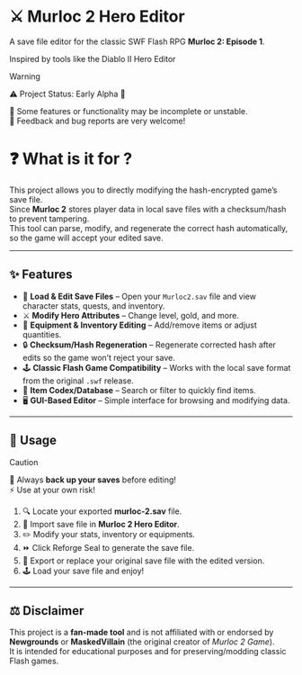 # ⚔️ Murloc 2 Hero Editor

A save file editor for the classic SWF Flash RPG **Murloc 2: Episode 1**.

Inspired by tools like the Diablo II Hero Editor

> [!WARNING]
> ⚠️ Project Status: Early Alpha 🧪
> 
> 🔧 Some features or functionality may be incomplete or unstable.  
> 💬 Feedback and bug reports are very welcome!


# ❓ What is it for ?

This project allows you to directly modifying the hash-encrypted game’s save file.  
Since **Murloc 2** stores player data in local save files with a checksum/hash to prevent tampering.  
This tool can parse, modify, and regenerate the correct hash automatically, so the game will accept your edited save.

---

## ✨ Features

- 📂 **Load & Edit Save Files** – Open your `Murloc2.sav` file and view character stats, quests, and inventory.  
- ⚔️ **Modify Hero Attributes** – Change level, gold, and more.  
- 🧩 **Equipment & Inventory Editing** – Add/remove items or adjust quantities.  
- 🔒 **Checksum/Hash Regeneration** – Regenerate corrected hash after edits so the game won’t reject your save.  
- 🕹️ **Classic Flash Game Compatibility** – Works with the local save format from the original `.swf` release.  
- 📖 **Item Codex/Database** – Search or filter to quickly find items.  
- 🖥️ **GUI-Based Editor** – Simple interface for browsing and modifying data.  

---

## 🚀 Usage

> [!CAUTION]  
> 💾 Always **back up your saves** before editing!  
> ⚡ Use at your own risk!

1. 🔍 Locate your exported **murloc-2.sav** file.  
2. 📂 Import save file in **Murloc 2 Hero Editor**.  
3. ✏️ Modify your stats, inventory or equipments.
4. ⏩ Click Reforge Seal to generate the save file.
5. 💾 Export or replace your original save file with the edited version.  
6. 🕹️ Load your save file and enjoy!  



---

## ⚖️ Disclaimer

This project is a **fan-made tool** and is not affiliated with or endorsed by **Newgrounds** or **MaskedVillain** (the original creator of *Murloc 2 Game*).  
It is intended for educational purposes and for preserving/modding classic Flash games.  
